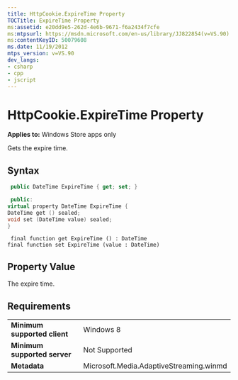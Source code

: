 ```yaml
---
title: HttpCookie.ExpireTime Property
TOCTitle: ExpireTime Property
ms:assetid: e20dd9e5-262d-4e6b-9671-f6a2434f7cfe
ms:mtpsurl: https://msdn.microsoft.com/en-us/library/JJ822854(v=VS.90)
ms:contentKeyID: 50079608
ms.date: 11/19/2012
mtps_version: v=VS.90
dev_langs:
- csharp
- cpp
- jscript
---
```


# HttpCookie.ExpireTime Property

**Applies to:** Windows Store apps only

Gets the expire time.

## Syntax

```csharp
 public DateTime ExpireTime { get; set; }
```

```cpp
 public:
virtual property DateTime ExpireTime {
DateTime get () sealed;
void set (DateTime value) sealed;
}
```

```jscript
 final function get ExpireTime () : DateTime
final function set ExpireTime (value : DateTime)
```

## Property Value

The expire time.

## Requirements

|||
|--- |--- |
|**Minimum supported client**|Windows 8|
|**Minimum supported server**|Not Supported|
|**Metadata**|Microsoft.Media.AdaptiveStreaming.winmd|

